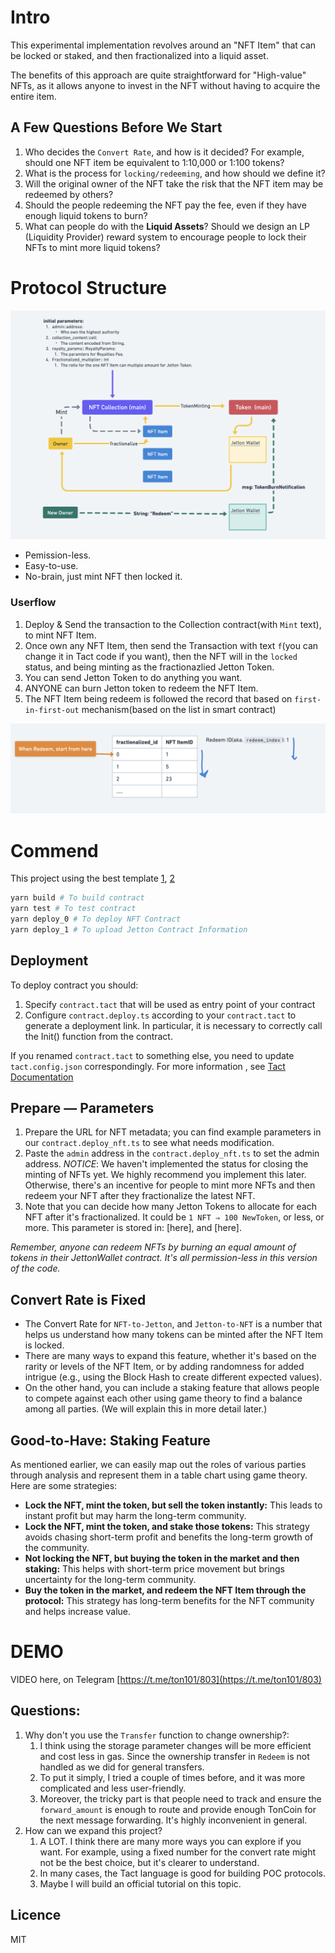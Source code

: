 # Intro

This experimental implementation revolves around an "NFT Item" that can be locked or staked, and then fractionalized into a liquid asset.

The benefits of this approach are quite straightforward for "High-value" NFTs, as it allows anyone to invest in the NFT without having to acquire the entire item.

## A Few Questions Before We Start

1. Who decides the `Convert Rate`, and how is it decided? For example, should one NFT item be equivalent to 1:10,000 or 1:100 tokens?
2. What is the process for `locking/redeeming`, and how should we define it?
3. Will the original owner of the NFT take the risk that the NFT item may be redeemed by others?
4. Should the people redeeming the NFT pay the fee, even if they have enough liquid tokens to burn?
5. What can people do with the **Liquid Assets**? Should we design an LP (Liquidity Provider) reward system to encourage people to lock their NFTs to mint more liquid tokens?

# Protocol Structure

![Alt text](2.png)

-   Pemission-less.
-   Easy-to-use.
-   No-brain, just mint NFT then locked it.

### Userflow

1. Deploy & Send the transaction to the Collection contract(with `Mint` text), to mint NFT Item.
2. Once own any NFT Item, then send the Transaction with text `f`(you can change it in Tact code if you want), then the NFT will in the `locked` status, and being minting as the fractionazlied Jetton Token.
3. You can send Jetton Token to do anything you want.
4. ANYONE can burn Jetton token to redeem the NFT Item.
5. The NFT Item being redeem is followed the record that based on `first-in-first-out` mechanism(based on the list in smart contract)

![1](1.png)

# Commend

This project using the best template [1](https://github.com/tact-lang/tact-template), [2](https://github.com/howardpen9/nft-template-in-tact/tree/tutorial/sources)

```bash
yarn build # To build contract
yarn test # To test contract
yarn deploy_0 # To deploy NFT Contract
yarn deploy_1 # To upload Jetton Contract Information
```

## Deployment

To deploy contract you should:

1. Specify `contract.tact` that will be used as entry point of your contract
2. Configure `contract.deploy.ts` according to your `contract.tact` to generate a deployment link. In particular, it is necessary to correctly call the Init() function from the contract.

If you renamed `contract.tact` to something else, you need to update `tact.config.json` correspondingly. For more information , see [Tact Documentation](https://docs.tact-lang.org/language/guides/config)

## Prepare — Parameters

1. Prepare the URL for NFT metadata; you can find example parameters in our `contract.deploy_nft.ts` to see what needs modification.
2. Paste the `admin` address in the `contract.deploy_nft.ts` to set the admin address. _NOTICE_: We haven't implemented the status for closing the minting of NFTs yet. We highly recommend you implement this later. Otherwise, there's an incentive for people to mint more NFTs and then redeem your NFT after they fractionalize the latest NFT.
3. Note that you can decide how many Jetton Tokens to allocate for each NFT after it's fractionalized. It could be `1 NFT ⇒ 100 NewToken`, or less, or more. This parameter is stored in: [here], and [here].

_Remember, anyone can redeem NFTs by burning an equal amount of tokens in their JettonWallet contract. It's all permission-less in this version of the code._

## Convert Rate is Fixed

-   The Convert Rate for `NFT-to-Jetton`, and `Jetton-to-NFT` is a number that helps us understand how many tokens can be minted after the NFT Item is locked.
-   There are many ways to expand this feature, whether it's based on the rarity or levels of the NFT Item, or by adding randomness for added intrigue (e.g., using the Block Hash to create different expected values).
-   On the other hand, you can include a staking feature that allows people to compete against each other using game theory to find a balance among all parties. (We will explain this in more detail later.)

## Good-to-Have: Staking Feature

As mentioned earlier, we can easily map out the roles of various parties through analysis and represent them in a table chart using game theory. Here are some strategies:

-   **Lock the NFT, mint the token, but sell the token instantly:** This leads to instant profit but may harm the long-term community.
-   **Lock the NFT, mint the token, and stake those tokens:** This strategy avoids chasing short-term profit and benefits the long-term growth of the community.
-   **Not locking the NFT, but buying the token in the market and then staking:** This helps with short-term price movement but brings uncertainty for the long-term community.
-   **Buy the token in the market, and redeem the NFT Item through the protocol:** This strategy has long-term benefits for the NFT community and helps increase value.

# DEMO

VIDEO here, on Telegram
[https://t.me/ton101/803](https://t.me/ton101/803)

## Questions:

1. Why don't you use the `Transfer` function to change ownership?:
    1. I think using the storage parameter changes will be more efficient and cost less in gas. Since the ownership transfer in `Redeem` is not handled as we did for general transfers.
    2. To put it simply, I tried a couple of times before, and it was more complicated and less user-friendly.
    3. Moreover, the tricky part is that people need to track and ensure the `forward_amount` is enough to route and provide enough TonCoin for the next message forwarding. It's highly inconvenient in general.
2. How can we expand this project?
    1. A LOT. I think there are many more ways you can explore if you want. For example, using a fixed number for the convert rate might not be the best choice, but it's clearer to understand.
    2. In many cases, the Tact language is good for building POC protocols.
    3. Maybe I will build an official tutorial on this topic.

## Licence

MIT

